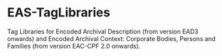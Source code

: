 # EAS-TagLibraries
Tag Libraries for Encoded Archival Description (from version EAD3 onwards) and Encoded Archival Context: Corporate Bodies, Persons and Families (from version EAC-CPF 2.0 onwards).
